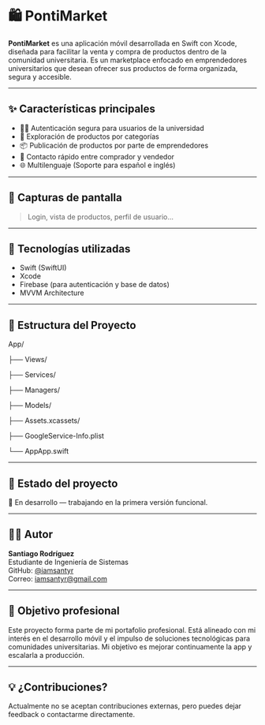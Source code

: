 # 🛍️ PontiMarket

**PontiMarket** es una aplicación móvil desarrollada en Swift con Xcode, diseñada para facilitar la venta y compra de productos dentro de la comunidad universitaria. Es un marketplace enfocado en emprendedores universitarios que desean ofrecer sus productos de forma organizada, segura y accesible.

---

## ✨ Características principales

- 🧑‍🎓 Autenticación segura para usuarios de la universidad
- 🛒 Exploración de productos por categorías
- 📦 Publicación de productos por parte de emprendedores
- 📨 Contacto rápido entre comprador y vendedor
- 🌐 Multilenguaje (Soporte para español e inglés)

---

## 📸 Capturas de pantalla

> 
> Login, vista de productos, perfil de usuario...

---

## 🔧 Tecnologías utilizadas

- Swift (SwiftUI)
- Xcode
- Firebase (para autenticación y base de datos)
- MVVM Architecture

---

## 🧠 Estructura del Proyecto

App/

├── Views/

├── Services/

├── Managers/

├── Models/

├── Assets.xcassets/

├── GoogleService-Info.plist

└── AppApp.swift

---

## 🚀 Estado del proyecto

🚧 En desarrollo — trabajando en la primera versión funcional.

---

## 👨‍💻 Autor

**Santiago Rodríguez**  
Estudiante de Ingeniería de Sistemas  
GitHub: [@iamsantyr](https://github.com/iamsantyr)  
Correo: iamsantyr@gmail.com

---

## 📌 Objetivo profesional

Este proyecto forma parte de mi portafolio profesional. Está alineado con mi interés en el desarrollo móvil y el impulso de soluciones tecnológicas para comunidades universitarias. Mi objetivo es mejorar continuamente la app y escalarla a producción.

---

## 💡 ¿Contribuciones?

Actualmente no se aceptan contribuciones externas, pero puedes dejar feedback o contactarme directamente.
